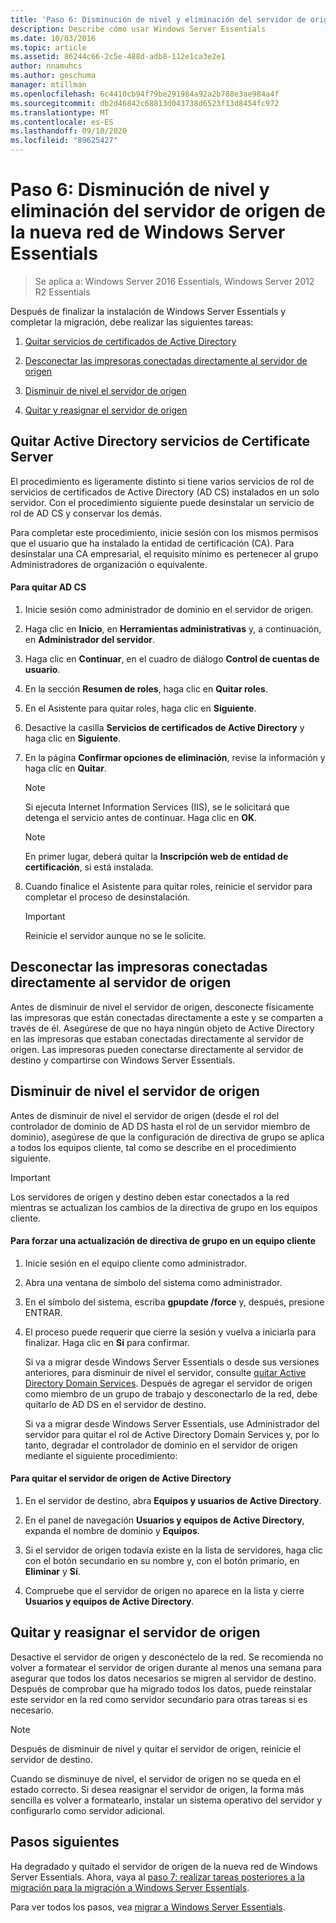 ```yaml
---
title: 'Paso 6: Disminución de nivel y eliminación del servidor de origen de la nueva red de Windows Server Essentials'
description: Describe cómo usar Windows Server Essentials
ms.date: 10/03/2016
ms.topic: article
ms.assetid: 86244c66-2c5e-488d-adb8-112e1ca3e2e1
author: nnamuhcs
ms.author: geschuma
manager: mtillman
ms.openlocfilehash: 6c4410cb94f79be291984a92a2b788e3ae984a4f
ms.sourcegitcommit: db2d46842c68813d043738d6523f13d8454fc972
ms.translationtype: MT
ms.contentlocale: es-ES
ms.lasthandoff: 09/10/2020
ms.locfileid: "89625427"
---
```

# <a name="step-6-demote-and-remove-the-source-server-from-the-new-windows-server-essentials-network"></a>Paso 6: Disminución de nivel y eliminación del servidor de origen de la nueva red de Windows Server Essentials

>Se aplica a: Windows Server 2016 Essentials, Windows Server 2012 R2 Essentials

Después de finalizar la instalación de Windows Server Essentials y completar la migración, debe realizar las siguientes tareas:

1.  [Quitar servicios de certificados de Active Directory](Step-6--Demote-and-remove-the-Source-Server-from-the-new-Windows-Server-Essentials-network.md#BKMK_ADCS)

2.  [Desconectar las impresoras conectadas directamente al servidor de origen](Step-6--Demote-and-remove-the-Source-Server-from-the-new-Windows-Server-Essentials-network.md#BKMK_PhysicallyDisconnect)

3.  [Disminuir de nivel el servidor de origen](Step-6--Demote-and-remove-the-Source-Server-from-the-new-Windows-Server-Essentials-network.md#BKMK_DemoteTheSourceServer)

4.  [Quitar y reasignar el servidor de origen](Step-6--Demote-and-remove-the-Source-Server-from-the-new-Windows-Server-Essentials-network.md#BKMK_RemoveTheSourceServer)

##  <a name="remove-active-directory-certificate-services"></a><a name="BKMK_ADCS"></a> Quitar Active Directory servicios de Certificate Server
 El procedimiento es ligeramente distinto si tiene varios servicios de rol de servicios de certificados de Active Directory (AD CS) instalados en un solo servidor. Con el procedimiento siguiente puede desinstalar un servicio de rol de AD CS y conservar los demás.

 Para completar este procedimiento, inicie sesión con los mismos permisos que el usuario que ha instalado la entidad de certificación (CA). Para desinstalar una CA empresarial, el requisito mínimo es pertenecer al grupo Administradores de organización o equivalente.

#### <a name="to-remove-ad-cs"></a>Para quitar AD CS

1.  Inicie sesión como administrador de dominio en el servidor de origen.

2.  Haga clic en **Inicio**, en **Herramientas administrativas** y, a continuación, en **Administrador del servidor**.

3.  Haga clic en **Continuar**, en el cuadro de diálogo **Control de cuentas de usuario**.

4.  En la sección **Resumen de roles**, haga clic en **Quitar roles**.

5.  En el Asistente para quitar roles, haga clic en **Siguiente**.

6.  Desactive la casilla **Servicios de certificados de Active Directory** y haga clic en **Siguiente**.

7.  En la página **Confirmar opciones de eliminación**, revise la información y haga clic en **Quitar**.

    > [!NOTE]
    >  Si ejecuta Internet Information Services (IIS), se le solicitará que detenga el servicio antes de continuar. Haga clic en **OK**.

    > [!NOTE]
    >  En primer lugar, deberá quitar la **Inscripción web de entidad de certificación**, si está instalada.

8.  Cuando finalice el Asistente para quitar roles, reinicie el servidor para completar el proceso de desinstalación.

    > [!IMPORTANT]
    >  Reinicie el servidor aunque no se le solicite.

##  <a name="disconnect-printers-that-are-directly-connected-to-the-source-server"></a><a name="BKMK_PhysicallyDisconnect"></a> Desconectar las impresoras conectadas directamente al servidor de origen
 Antes de disminuir de nivel el servidor de origen, desconecte físicamente las impresoras que están conectadas directamente a este y se comparten a través de él. Asegúrese de que no haya ningún objeto de Active Directory en las impresoras que estaban conectadas directamente al servidor de origen. Las impresoras pueden conectarse directamente al servidor de destino y compartirse con Windows Server Essentials.

##  <a name="demote-the-source-server"></a><a name="BKMK_DemoteTheSourceServer"></a> Disminuir de nivel el servidor de origen
 Antes de disminuir de nivel el servidor de origen (desde el rol del controlador de dominio de AD DS hasta el rol de un servidor miembro de dominio), asegúrese de que la configuración de directiva de grupo se aplica a todos los equipos cliente, tal como se describe en el procedimiento siguiente.

> [!IMPORTANT]
>  Los servidores de origen y destino deben estar conectados a la red mientras se actualizan los cambios de la directiva de grupo en los equipos cliente.

#### <a name="to-force-a-group-policy-update-on-a-client-computer"></a>Para forzar una actualización de directiva de grupo en un equipo cliente

1. Inicie sesión en el equipo cliente como administrador.

2. Abra una ventana de símbolo del sistema como administrador.

3. En el símbolo del sistema, escriba **gpupdate /force** y, después, presione ENTRAR.

4. El proceso puede requerir que cierre la sesión y vuelva a iniciarla para finalizar. Haga clic en **Sí** para confirmar.

   Si va a migrar desde Windows Server Essentials o desde sus versiones anteriores, para disminuir de nivel el servidor, consulte [quitar Active Directory Domain Services](/previous-versions/windows/it-pro/windows-server-2012-R2-and-2012/hh472163(v=ws.11)). Después de agregar el servidor de origen como miembro de un grupo de trabajo y desconectarlo de la red, debe quitarlo de AD DS en el servidor de destino.

   Si va a migrar desde Windows Server Essentials, use Administrador del servidor para quitar el rol de Active Directory Domain Services y, por lo tanto, degradar el controlador de dominio en el servidor de origen mediante el siguiente procedimiento:

#### <a name="to-remove-the-source-server-from-active-directory"></a>Para quitar el servidor de origen de Active Directory

1.  En el servidor de destino, abra **Equipos y usuarios de Active Directory**.

2.  En el panel de navegación **Usuarios y equipos de Active Directory**, expanda el nombre de dominio y **Equipos**.

3.  Si el servidor de origen todavía existe en la lista de servidores, haga clic con el botón secundario en su nombre y, con el botón primario, en **Eliminar** y **Sí**.

4.  Compruebe que el servidor de origen no aparece en la lista y cierre **Usuarios y equipos de Active Directory**.

##  <a name="remove-and-repurpose-the-source-server"></a><a name="BKMK_RemoveTheSourceServer"></a> Quitar y reasignar el servidor de origen
 Desactive el servidor de origen y desconéctelo de la red. Se recomienda no volver a formatear el servidor de origen durante al menos una semana para asegurar que todos los datos necesarios se migren al servidor de destino. Después de comprobar que ha migrado todos los datos, puede reinstalar este servidor en la red como servidor secundario para otras tareas si es necesario.

> [!NOTE]
>  Después de disminuir de nivel y quitar el servidor de origen, reinicie el servidor de destino.

 Cuando se disminuye de nivel, el servidor de origen no se queda en el estado correcto. Si desea reasignar el servidor de origen, la forma más sencilla es volver a formatearlo, instalar un sistema operativo del servidor y configurarlo como servidor adicional.

## <a name="next-steps"></a>Pasos siguientes
 Ha degradado y quitado el servidor de origen de la nueva red de Windows Server Essentials. Ahora, vaya al [paso 7: realizar tareas posteriores a la migración para la migración a Windows Server Essentials](Step-7--Perform-post-migration-tasks-for-the-Windows-Server-Essentials-migration.md).


Para ver todos los pasos, vea [migrar a Windows Server Essentials](Migrate-from-Previous-Versions-to-Windows-Server-Essentials-or-Windows-Server-Essentials-Experience.md).